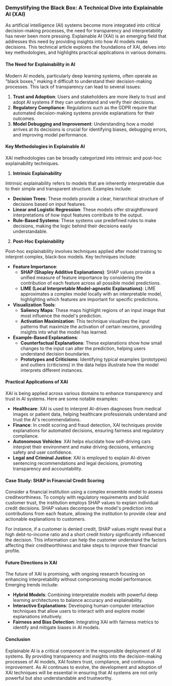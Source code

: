 ### Demystifying the Black Box: A Technical Dive into Explainable AI (XAI)

As artificial intelligence (AI) systems become more integrated into critical decision-making processes, the need for transparency and interpretability has never been more pressing. Explainable AI (XAI) is an emerging field that addresses this need by providing insights into how AI models make decisions. This technical article explores the foundations of XAI, delves into key methodologies, and highlights practical applications in various domains.

#### The Need for Explainability in AI

Modern AI models, particularly deep learning systems, often operate as "black boxes," making it difficult to understand their decision-making processes. This lack of transparency can lead to several issues:

1. **Trust and Adoption**: Users and stakeholders are more likely to trust and adopt AI systems if they can understand and verify their decisions.
2. **Regulatory Compliance**: Regulations such as the GDPR require that automated decision-making systems provide explanations for their outcomes.
3. **Model Debugging and Improvement**: Understanding how a model arrives at its decisions is crucial for identifying biases, debugging errors, and improving model performance.

#### Key Methodologies in Explainable AI

XAI methodologies can be broadly categorized into intrinsic and post-hoc explainability techniques.

1. **Intrinsic Explainability**

Intrinsic explainability refers to models that are inherently interpretable due to their simple and transparent structure. Examples include:

- **Decision Trees**: These models provide a clear, hierarchical structure of decisions based on input features.
- **Linear and Logistic Regression**: These models offer straightforward interpretations of how input features contribute to the output.
- **Rule-Based Systems**: These systems use predefined rules to make decisions, making the logic behind their decisions easily understandable.

2. **Post-Hoc Explainability**

Post-hoc explainability involves techniques applied after model training to interpret complex, black-box models. Key techniques include:

- **Feature Importance**:
  - **SHAP (Shapley Additive Explanations)**: SHAP values provide a unified measure of feature importance by considering the contribution of each feature across all possible model predictions.
  - **LIME (Local Interpretable Model-agnostic Explanations)**: LIME approximates a complex model locally with an interpretable model, highlighting which features are important for specific predictions.
- **Visualization Tools**:
  - **Saliency Maps**: These maps highlight regions of an input image that most influence the model's prediction.
  - **Activation Maximization**: This technique visualizes the input patterns that maximize the activation of certain neurons, providing insights into what the model has learned.
- **Example-Based Explanations**:
  - **Counterfactual Explanations**: These explanations show how small changes to the input can alter the prediction, helping users understand decision boundaries.
  - **Prototypes and Criticisms**: Identifying typical examples (prototypes) and outliers (criticisms) in the data helps illustrate how the model interprets different instances.

#### Practical Applications of XAI

XAI is being applied across various domains to enhance transparency and trust in AI systems. Here are some notable examples:

- **Healthcare**: XAI is used to interpret AI-driven diagnoses from medical images or patient data, helping healthcare professionals understand and trust the AI's recommendations.
- **Finance**: In credit scoring and fraud detection, XAI techniques provide explanations for automated decisions, ensuring fairness and regulatory compliance.
- **Autonomous Vehicles**: XAI helps elucidate how self-driving cars interpret their environment and make driving decisions, enhancing safety and user confidence.
- **Legal and Criminal Justice**: XAI is employed to explain AI-driven sentencing recommendations and legal decisions, promoting transparency and accountability.

#### Case Study: SHAP in Financial Credit Scoring

Consider a financial institution using a complex ensemble model to assess creditworthiness. To comply with regulatory requirements and build customer trust, the institution employs SHAP values to explain individual credit decisions. SHAP values decompose the model's prediction into contributions from each feature, allowing the institution to provide clear and actionable explanations to customers.

For instance, if a customer is denied credit, SHAP values might reveal that a high debt-to-income ratio and a short credit history significantly influenced the decision. This information can help the customer understand the factors affecting their creditworthiness and take steps to improve their financial profile.

#### Future Directions in XAI

The future of XAI is promising, with ongoing research focusing on enhancing interpretability without compromising model performance. Emerging trends include:

- **Hybrid Models**: Combining interpretable models with powerful deep learning architectures to balance accuracy and explainability.
- **Interactive Explanations**: Developing human-computer interaction techniques that allow users to interact with and explore model explanations intuitively.
- **Fairness and Bias Detection**: Integrating XAI with fairness metrics to identify and mitigate biases in AI models.

#### Conclusion

Explainable AI is a critical component in the responsible deployment of AI systems. By providing transparency and insights into the decision-making processes of AI models, XAI fosters trust, compliance, and continuous improvement. As AI continues to evolve, the development and adoption of XAI techniques will be essential in ensuring that AI systems are not only powerful but also understandable and trustworthy.